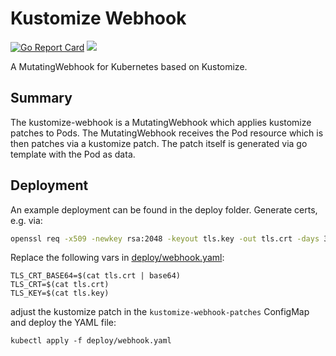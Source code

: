 # Kustomize Webhook

[![Go Report Card](https://goreportcard.com/badge/sbueringer/kustomize-webhook)](https://goreportcard.com/report/sbueringer/kustomize-webhook)
![](https://github.com/sbueringer/kustomize-webhook/workflows/.github/workflows/main.yml/badge.svg)

A MutatingWebhook for Kubernetes based on Kustomize.

## Summary

The kustomize-webhook is a MutatingWebhook which applies kustomize patches to Pods. The MutatingWebhook receives
the Pod resource which is then patches via a kustomize patch. The patch itself is generated via go template with the 
Pod as data.

## Deployment 

An example deployment can be found in the deploy folder. Generate certs, e.g. via:

```bash
openssl req -x509 -newkey rsa:2048 -keyout tls.key -out tls.crt -days 365 -nodes -subj "/CN=kustomize-webhook.default.svc"
```

Replace the  following vars in [deploy/webhook.yaml](deploy/webhook.yaml):

````
TLS_CRT_BASE64=$(cat tls.crt | base64)
TLS_CRT=$(cat tls.crt)
TLS_KEY=$(cat tls.key)
````

adjust the kustomize patch in the `kustomize-webhook-patches` ConfigMap and deploy the YAML file:

````
kubectl apply -f deploy/webhook.yaml
````

